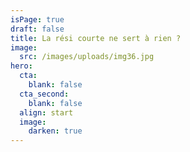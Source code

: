 ```yaml
---
isPage: true
draft: false
title: La rési courte ne sert à rien ?
image:
  src: /images/uploads/img36.jpg
hero:
  cta:
    blank: false
  cta_second:
    blank: false
  align: start
  image:
    darken: true
---
```

